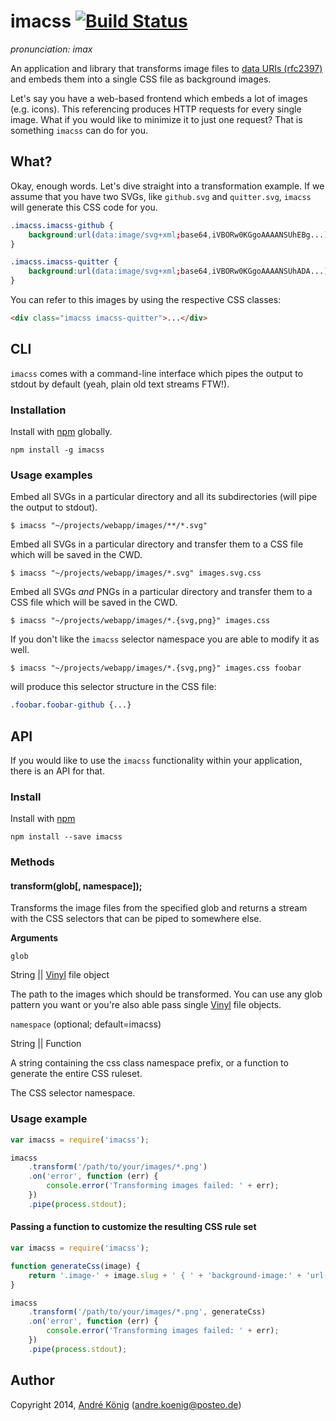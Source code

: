 # imacss [![Build Status](https://travis-ci.org/akoenig/imacss.png?branch=master)](https://travis-ci.org/akoenig/imacss)

_pronunciation: imax_

An application and library that transforms image files to [data URIs (rfc2397)](https://www.ietf.org/rfc/rfc2397.txt) and embeds them into a single CSS file as background images.

Let's say you have a web-based frontend which embeds a lot of images (e.g. icons). This referencing produces HTTP requests for every single image. What if you would like to minimize it to just one request? That is something `imacss` can do for you.

## What?

Okay, enough words. Let's dive straight into a transformation example. If we assume that you have two SVGs, like `github.svg` and `quitter.svg`, `imacss` will generate this CSS code for you.

```css
.imacss.imacss-github {
    background:url(data:image/svg+xml;base64,iVBORw0KGgoAAAANSUhEBg...);
}

.imacss.imacss-quitter {
    background:url(data:image/svg+xml;base64,iVBORw0KGgoAAAANSUhADA...);
}
```

You can refer to this images by using the respective CSS classes:

```html
<div class="imacss imacss-quitter">...</div>
```

## CLI

`imacss` comes with a command-line interface which pipes the output to stdout by default (yeah, plain old text streams FTW!).

### Installation

Install with [npm](https://npmjs.org/package/imacss) globally.

    npm install -g imacss

### Usage examples

Embed all SVGs in a particular directory and all its subdirectories (will pipe the output to stdout).

    $ imacss "~/projects/webapp/images/**/*.svg"

Embed all SVGs in a particular directory and transfer them to a CSS file which will be saved in the CWD.

    $ imacss "~/projects/webapp/images/*.svg" images.svg.css

Embed all SVGs _and_ PNGs in a particular directory and transfer them to a CSS file which will be saved in the CWD.

    $ imacss "~/projects/webapp/images/*.{svg,png}" images.css

If you don't like the `imacss` selector namespace you are able to modify it as well.

    $ imacss "~/projects/webapp/images/*.{svg,png}" images.css foobar

will produce this selector structure in the CSS file:

```css
.foobar.foobar-github {...}
```

## API

If you would like to use the `imacss` functionality within your application, there is an API for that.

### Install

Install with [npm](https://npmjs.org/package/imacss)

    npm install --save imacss

### Methods

#### transform(glob[, namespace]);

Transforms the image files from the specified glob and returns a stream with the CSS selectors that can be piped to somewhere else.

**Arguments**

`glob`

String || [Vinyl](https://github.com/wearefractal/vinyl) file object

The path to the images which should be transformed. You can use any glob pattern you want or you're also able pass single [Vinyl](https://github.com/wearefractal/vinyl) file objects.

`namespace` (optional; default=imacss)

String || Function

A string containing the css class namespace prefix, or a function to generate the entire CSS ruleset.

The CSS selector namespace.

### Usage example

```javascript
var imacss = require('imacss');

imacss
    .transform('/path/to/your/images/*.png')
    .on('error', function (err) {
        console.error('Transforming images failed: ' + err);
    })
    .pipe(process.stdout);
```

#### Passing a function to customize the resulting CSS rule set

```javascript
var imacss = require('imacss');

function generateCss(image) {
    return '.image-' + image.slug + ' { ' + 'background-image:' + 'url(\'' + image.datauri + '\');' }';
}

imacss
    .transform('/path/to/your/images/*.png', generateCss)
    .on('error', function (err) {
        console.error('Transforming images failed: ' + err);
    })
    .pipe(process.stdout);
```

## Author

Copyright 2014, [André König](http://iam.andrekoenig.info) (andre.koenig@posteo.de)
